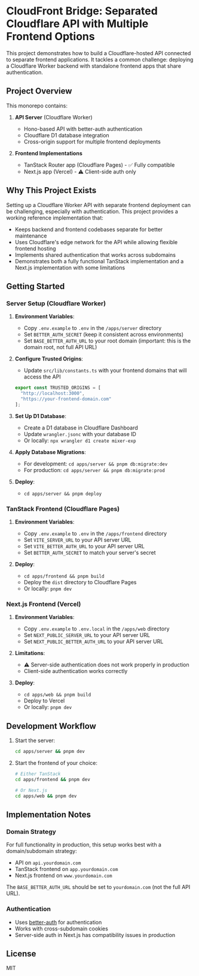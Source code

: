 # CloudFront Bridge: Separated Cloudflare API with Multiple Frontend Options

This project demonstrates how to build a Cloudflare-hosted API connected to separate frontend applications. It tackles a common challenge: deploying a Cloudflare Worker backend with standalone frontend apps that share authentication.

## Project Overview

This monorepo contains:

1. **API Server** (Cloudflare Worker)
   - Hono-based API with better-auth authentication
   - Cloudflare D1 database integration
   - Cross-origin support for multiple frontend deployments

2. **Frontend Implementations**
   - TanStack Router app (Cloudflare Pages) - ✅ Fully compatible
   - Next.js app (Vercel) - ⚠️ Client-side auth only

## Why This Project Exists

Setting up a Cloudflare Worker API with separate frontend deployment can be challenging, especially with authentication. This project provides a working reference implementation that:

- Keeps backend and frontend codebases separate for better maintenance
- Uses Cloudflare's edge network for the API while allowing flexible frontend hosting
- Implements shared authentication that works across subdomains
- Demonstrates both a fully functional TanStack implementation and a Next.js implementation with some limitations

## Getting Started

### Server Setup (Cloudflare Worker)

1. **Environment Variables**:
   - Copy `.env.example` to `.env` in the `/apps/server` directory
   - Set `BETTER_AUTH_SECRET` (keep it consistent across environments)
   - Set `BASE_BETTER_AUTH_URL` to your root domain (important: this is the domain root, not full API URL)

2. **Configure Trusted Origins**:
   - Update `src/lib/constants.ts` with your frontend domains that will access the API
   ```typescript
   export const TRUSTED_ORIGINS = [
     "http://localhost:3000", 
     "https://your-frontend-domain.com"
   ];
   ```

3. **Set Up D1 Database**:
   - Create a D1 database in Cloudflare Dashboard
   - Update `wrangler.jsonc` with your database ID
   - Or locally: `npx wrangler d1 create mixer-exp`

4. **Apply Database Migrations**:
   - For development: `cd apps/server && pnpm db:migrate:dev`
   - For production: `cd apps/server && pnpm db:migrate:prod`

5. **Deploy**:
   - `cd apps/server && pnpm deploy`

### TanStack Frontend (Cloudflare Pages)

1. **Environment Variables**:
   - Copy `.env.example` to `.env` in the `/apps/frontend` directory
   - Set `VITE_SERVER_URL` to your API server URL
   - Set `VITE_BETTER_AUTH_URL` to your API server URL
   - Set `BETTER_AUTH_SECRET` to match your server's secret

2. **Deploy**:
   - `cd apps/frontend && pnpm build`
   - Deploy the `dist` directory to Cloudflare Pages
   - Or locally: `pnpm dev`

### Next.js Frontend (Vercel)

1. **Environment Variables**:
   - Copy `.env.example` to `.env.local` in the `/apps/web` directory
   - Set `NEXT_PUBLIC_SERVER_URL` to your API server URL
   - Set `NEXT_PUBLIC_BETTER_AUTH_URL` to your API server URL

2. **Limitations**:
   - ⚠️ Server-side authentication does not work properly in production
   - Client-side authentication works correctly

3. **Deploy**:
   - `cd apps/web && pnpm build`
   - Deploy to Vercel
   - Or locally: `pnpm dev`

## Development Workflow

1. Start the server:
   ```bash
   cd apps/server && pnpm dev
   ```

2. Start the frontend of your choice:
   ```bash
   # Either TanStack
   cd apps/frontend && pnpm dev
   
   # Or Next.js
   cd apps/web && pnpm dev
   ```

## Implementation Notes

### Domain Strategy

For full functionality in production, this setup works best with a domain/subdomain strategy:

- API on `api.yourdomain.com`
- TanStack frontend on `app.yourdomain.com`
- Next.js frontend on `www.yourdomain.com`

The `BASE_BETTER_AUTH_URL` should be set to `yourdomain.com` (not the full API URL).

### Authentication

- Uses [better-auth](https://github.com/better-auth/better-auth) for authentication
- Works with cross-subdomain cookies
- Server-side auth in Next.js has compatibility issues in production

## License

MIT
